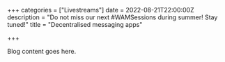 +++
categories = ["Livestreams"]
date = 2022-08-21T22:00:00Z
description = "Do not miss our next #WAMSessions during summer! Stay tuned!"
title = "Decentralised messaging apps"

+++

Blog content goes here.
